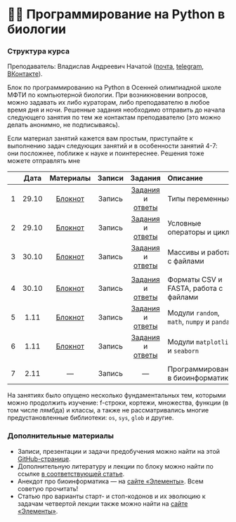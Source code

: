 # 👨‍💻 Программирование на Python в биологии

### Структура курса

Преподаватель: Владислав Андреевич Начатой ([почта](mailto:nachatoi@list.ru), [telegram](https://t.me/subpolare), [ВКонтакте](https://vk.com/nachatoi)). 

Блок по программированию на Python в Осенней олимпиадной школе МФТИ по компьютерной биологии. При возникновении вопросов, можно задавать их либо кураторам, либо преподавателю в любое время дня и ночи. Решенные задания необходимо отправить до начала следующего занятия по тем же контактам преподавателю (это можно делать анонимно, не подписываясь). 

Если материал занятий кажется вам простым, приступайте к выполнению задач следующих занятий и в особенности занятий 4-7: они посложнее, поближе к науке и поинтереснее. Решения тоже можете отправлять мне

|  | Дата | Материалы | Записи | Задания | Описание | 
| :------: | :------: | :------: | :------: | :------: | :------ |
| 1 | 29.10 | [Блокнот](https://colab.research.google.com/drive/1FNm7qUJJ4NmorT_FN5Qr0uYSxLIf1hjQ?usp=sharing) | Запись | [Задания](https://colab.research.google.com/drive/1IZrKNB_qbbPn-tbQcqs1u92llNN-dncw?usp=sharing) и [ответы](https://colab.research.google.com/drive/1gUbwTt9pf2q-WhatVAkLvAcAtXEkBDh4?usp=sharing) | Типы переменных | 
| 2 | 29.10 | [Блокнот](https://colab.research.google.com/drive/1toxkOC-67pY38gG2k1X-hmurRS37jslq?usp=sharing) | Запись | [Задания](https://colab.research.google.com/drive/1YgFAvtDf819gt-_z133LLXC9y8zbTQ35?usp=sharing) и [ответы](https://colab.research.google.com/drive/1cr89eyvNPlGTfFAWU5PUdSHmGut4GYiI?usp=sharing) | Условные операторы и циклы |
| 3 | 30.10 | [Блокнот](https://colab.research.google.com/drive/1OFYOCV9XR9b0iXKmtTs51fH9ycldqZaA?usp=sharing) | Запись | [Задания](https://colab.research.google.com/drive/1-WqB5sP0zeWT2kzmHQN8cHZE4gH8x99v?usp=sharing) и [ответы](https://colab.research.google.com/drive/1Da3KFbwtjo_JB0eSeIuP2tkwq4aXU1LK?usp=sharing) | Массивы и работа с файлами | 
|  |  |  |  |  |  |  |
| 4 | 30.10 | [Блокнот](https://colab.research.google.com/drive/1pcX2ZYo3Mbg4wlXDRWXqS69o1Q5aSkMI?usp=sharing) | Запись | [Задания](https://colab.research.google.com/drive/1bcLU0T5td7JuqpzIhyYakINb9zY271sU?usp=sharing) и [ответы](https://colab.research.google.com/drive/11Q37neyf1ZcVmlg9Z1d6WMgeLWtSijLK?usp=sharing) | Форматы CSV и FASTA, работа с файлами | 
| 5 | 1.11 | [Блокнот](https://colab.research.google.com/drive/1izKcyc14rS00G-KQ4skvBlMkHdunG8KI?usp=sharing) | Запись | [Задания](https://colab.research.google.com/drive/1BGnPEcXWXbW6WzceUXGbhZ1idMnhqS9M?usp=sharing) и [ответы](https://colab.research.google.com/drive/13u9YiSGsLjx1V7vjpfYkPFCN-VsODbcK?usp=sharing) | Модули `random`, `math`, `numpy` и `pandas` | 
| 6 | 1.11 | [Блокнот](https://colab.research.google.com/drive/1klESOSYu5BgGPX-3SSqtOQ6ipYadVkFQ?usp=sharing) | Запись | [Задания](https://colab.research.google.com/drive/12lh2naOZ77mlfkrjf3j1qYDEIdDH1HGH?usp=sharing) и [ответы](https://colab.research.google.com/drive/1w1clnssJ-h01gLv6Z6s52EZWPRWES5Vk?usp=sharing) | Модули `matplotlib` и `seaborn` | 
|  |  |  |  |  |  |  |
| 7 | 2.11 | — | Запись | — | Программирование в биоинформатике | 

На занятиях было опущено несколько фундаментальных тем, которыми можно продолжить изучение: f-строки, кортежи, множества, функции (в том числе лямбда) и классы, а также не рассматривались многие предустановленные библиотеки: `os`, `sys`, `glob` и другие. 

### Дополнительные материалы

* Записи, презентации и задачи предобучения можно найти на этой [GitHub-странице](https://github.com/subpolare/mipt-python/blob/main/2023-11-Intro.md). 
* Дополнительную литературу и лекции по блоку можно найти по ссылке [в соответствующей статье](https://vk.com/@nachatoi-literatura-po-python).
* Анекдот про биоинформатика — на [сайте «Элементы»](https://elementy.ru/nauchno-populyarnaya_biblioteka/432183/Bioinformatiki_proiskhozhdenie_i_zhiznennyy_tsikl). Всем советую прочитать!
* Статью про варианты старт- и стоп-кодонов и их эволюцию к задачам четвертой лекции также можно найти на [сайте «Элементы»](https://elementy.ru/problems/3023/Ot_nachala_do_kontsa).

